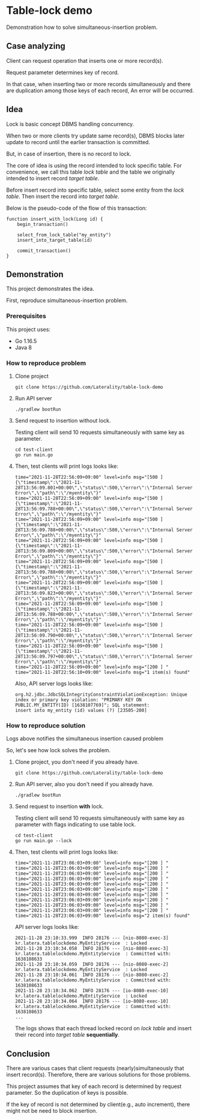 # Table-lock demo

Demonstration how to solve simultaneous-insertion problem.

## Case analyzing

Client can request operation that inserts one or more record(s).

Request parameter determines key of record.

In that case, when inserting two or more records simultaneously and there are duplication among
those keys of each record, An error will be occurred.

## Idea

Lock is basic concept DBMS handling concurrency.

When two or more clients try update same record(s), DBMS blocks later update to record until the
earlier transaction is committed.

But, in case of insertion, there is no record to lock.

The core of idea is using the record intended to lock specific table. For convenience, we call this
table *lock table* and the table we originally intended to insert record *target table*.

Before insert record into specific table, select some entity from the *lock table*. Then insert the
record into *target table*.

Below is the pseudo-code of the flow of this transaction:

```text
function insert_with_lock(Long id) {
    begin_transaction()
    
    select_from_lock_table("my_entity")
    insert_into_target_table(id)
    
    commit_transaction()
}
```

## Demonstration

This project demonstrates the idea.

First, reproduce simultaneous-insertion problem.

### Prerequisites

This project uses:

* Go 1.16.5
* Java 8

### How to reproduce problem

1. Clone project
    ```shell
    git clone https://github.com/Laterality/table-lock-demo
    ```
    
2. Run API server

    ```shell
    ./gradlew bootRun
    ```

3. Send request to insertion without lock.

    Testing client will send 10 requests simultaneously with same key as parameter.

    ```shell
    cd test-client
    go run main.go
    ```

4. Then, test clients will print logs looks like:

    ```text
    time="2021-11-28T22:56:09+09:00" level=info msg="[500 ] {\"timestamp\":\"2021-11-28T13:56:09.801+00:00\",\"status\":500,\"error\":\"Internal Server Error\",\"path\":\"/myentity\"}"
    time="2021-11-28T22:56:09+09:00" level=info msg="[500 ] {\"timestamp\":\"2021-11-28T13:56:09.788+00:00\",\"status\":500,\"error\":\"Internal Server Error\",\"path\":\"/myentity\"}"
    time="2021-11-28T22:56:09+09:00" level=info msg="[500 ] {\"timestamp\":\"2021-11-28T13:56:09.788+00:00\",\"status\":500,\"error\":\"Internal Server Error\",\"path\":\"/myentity\"}"
    time="2021-11-28T22:56:09+09:00" level=info msg="[500 ] {\"timestamp\":\"2021-11-28T13:56:09.809+00:00\",\"status\":500,\"error\":\"Internal Server Error\",\"path\":\"/myentity\"}"
    time="2021-11-28T22:56:09+09:00" level=info msg="[500 ] {\"timestamp\":\"2021-11-28T13:56:09.788+00:00\",\"status\":500,\"error\":\"Internal Server Error\",\"path\":\"/myentity\"}"
    time="2021-11-28T22:56:09+09:00" level=info msg="[500 ] {\"timestamp\":\"2021-11-28T13:56:09.823+00:00\",\"status\":500,\"error\":\"Internal Server Error\",\"path\":\"/myentity\"}"
    time="2021-11-28T22:56:09+09:00" level=info msg="[500 ] {\"timestamp\":\"2021-11-28T13:56:09.788+00:00\",\"status\":500,\"error\":\"Internal Server Error\",\"path\":\"/myentity\"}"
    time="2021-11-28T22:56:09+09:00" level=info msg="[500 ] {\"timestamp\":\"2021-11-28T13:56:09.790+00:00\",\"status\":500,\"error\":\"Internal Server Error\",\"path\":\"/myentity\"}"
    time="2021-11-28T22:56:09+09:00" level=info msg="[500 ] {\"timestamp\":\"2021-11-28T13:56:09.797+00:00\",\"status\":500,\"error\":\"Internal Server Error\",\"path\":\"/myentity\"}"
    time="2021-11-28T22:56:09+09:00" level=info msg="[200 ] "
    time="2021-11-28T22:56:10+09:00" level=info msg="1 item(s) found"
    ```

    Also, API server logs looks like:

    ```text
    org.h2.jdbc.JdbcSQLIntegrityConstraintViolationException: Unique index or primary key violation: "PRIMARY KEY ON PUBLIC.MY_ENTITY(ID) [1638107769]"; SQL statement:
    insert into my_entity (id) values (?) [23505-200]
    ```

### How to reproduce solution

Logs above notifies the simultaneous insertion caused problem

So, let's see how lock solves the problem.

1. Clone project, you don't need if you already have.

   ```shell
   git clone https://github.com/Laterality/table-lock-demo
   ```

2. Run API server, also you don't need if you already have.

   ```shell
   ./gradlew bootRun
   ```

3. Send request to insertion **with** lock.

   Testing client will send 10 requests simultaneously with same key as parameter with flags indicating to use table lock.

   ```shell
   cd test-client
   go run main.go --lock
   ```

4. Then, test clients will print logs looks like:

   ```text
   time="2021-11-28T23:06:03+09:00" level=info msg="[200 ] "
   time="2021-11-28T23:06:03+09:00" level=info msg="[200 ] "
   time="2021-11-28T23:06:03+09:00" level=info msg="[200 ] "
   time="2021-11-28T23:06:03+09:00" level=info msg="[200 ] "
   time="2021-11-28T23:06:03+09:00" level=info msg="[200 ] "
   time="2021-11-28T23:06:03+09:00" level=info msg="[200 ] "
   time="2021-11-28T23:06:03+09:00" level=info msg="[200 ] "
   time="2021-11-28T23:06:03+09:00" level=info msg="[200 ] "
   time="2021-11-28T23:06:03+09:00" level=info msg="[200 ] "
   time="2021-11-28T23:06:03+09:00" level=info msg="[200 ] "
   time="2021-11-28T23:06:03+09:00" level=info msg="2 item(s) found"
   ```

   API server logs looks like:

   ```text
   2021-11-28 23:10:33.999  INFO 28176 --- [nio-8080-exec-3] kr.latera.tablelockdemo.MyEntityService  : Locked
   2021-11-28 23:10:34.058  INFO 28176 --- [nio-8080-exec-3] kr.latera.tablelockdemo.MyEntityService  : Committed with: 1638108633
   2021-11-28 23:10:34.059  INFO 28176 --- [nio-8080-exec-2] kr.latera.tablelockdemo.MyEntityService  : Locked
   2021-11-28 23:10:34.061  INFO 28176 --- [nio-8080-exec-2] kr.latera.tablelockdemo.MyEntityService  : Committed with: 1638108633
   2021-11-28 23:10:34.062  INFO 28176 --- [io-8080-exec-10] kr.latera.tablelockdemo.MyEntityService  : Locked
   2021-11-28 23:10:34.064  INFO 28176 --- [io-8080-exec-10] kr.latera.tablelockdemo.MyEntityService  : Committed with: 1638108633
   ...
   ```

   The logs shows that each thread locked record on *lock table* and insert their record into *target table* **sequentially**.

## Conclusion

There are various cases that client requests (nearly)simultaneously that insert record(s). Therefore, there are various solutions for those problems.

This project assumes that key of each record is determined by request parameter. So the duplication of keys is possible.

If the key of record is not determined by client(e.g., auto increment), there might not be need to block insertion.



